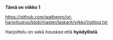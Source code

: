 **Tämä on viikko 1**

https://github.com/wathenro/ot-harjoitustyo/blob/master/laskarit/viikko1/gitlog.txt

Harjoittelu on sekä *hauskaa* että **hyödyllistä**.
